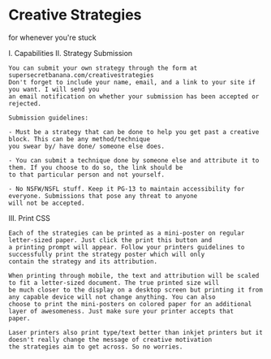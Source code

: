 # Creative Strategies
for whenever you're stuck


I. Capabilities
II. Strategy Submission
  
    You can submit your own strategy through the form at supersecretbanana.com/creativestrategies
    Don't forget to include your name, email, and a link to your site if you want. I will send you
    an email notification on whether your submission has been accepted or rejected.
    
    Submission guidelines:
    
    - Must be a strategy that can be done to help you get past a creative block. This can be any method/technique
    you swear by/ have done/ someone else does.
    
    - You can submit a technique done by someone else and attribute it to them. If you choose to do so, the link should be
    to that particular person and not yourself.
    
    - No NSFW/NSFL stuff. Keep it PG-13 to maintain accessibility for everyone. Submissions that pose any threat to anyone 
    will not be accepted.
    
III. Print CSS

    Each of the strategies can be printed as a mini-poster on regular letter-sized paper. Just click the print this button and
    a printing prompt will appear. Follow your printers guidelines to successfully print the strategy poster which will only
    contain the strategy and its attribution.
    
    When printing through mobile, the text and attribution will be scaled to fit a letter-sized document. The true printed size will
    be much closer to the display on a desktop screen but printing it from any capable device will not change anything. You can also 
    choose to print the mini-posters on colored paper for an additional layer of awesomeness. Just make sure your printer accepts that
    paper.
    
    Laser printers also print type/text better than inkjet printers but it doesn't really change the message of creative motivation 
    the strategies aim to get across. So no worries.

    
